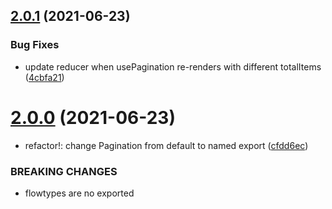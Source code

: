 ## [2.0.1](https://github.com/erictooth/react-use-pagination/compare/v2.0.0...v2.0.1) (2021-06-23)


### Bug Fixes

* update reducer when usePagination re-renders with different totalItems ([4cbfa21](https://github.com/erictooth/react-use-pagination/commit/4cbfa213e2172855166e69890ae1de184673a6e9))

# [2.0.0](https://github.com/erictooth/react-use-pagination/compare/v1.1.1...v2.0.0) (2021-06-23)


* refactor!: change Pagination from default to named export ([cfdd6ec](https://github.com/erictooth/react-use-pagination/commit/cfdd6ece204e15ca8000cc1bec5fc00b9b87ba1a))


### BREAKING CHANGES

* flowtypes are no exported
